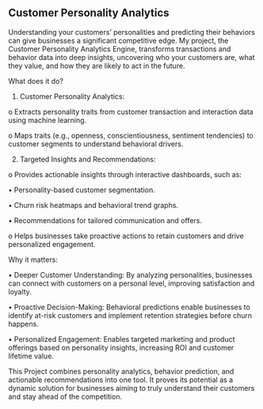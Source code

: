
## Customer Personality Analytics

Understanding your customers’ personalities and predicting their behaviors can give businesses a significant competitive edge. My project, the Customer Personality Analytics Engine, transforms transactions and behavior data into deep insights, uncovering who your customers are, what they value, and how they are likely to act in the future.

What does it do? 
1. Customer Personality Analytics:

o Extracts personality traits from customer transaction and interaction data 
using machine learning. 

o Maps traits (e.g., openness, conscientiousness, sentiment tendencies) to 
customer segments to understand behavioral drivers. 

2. Targeted Insights and Recommendations: 
 
o Provides actionable insights through interactive dashboards, such as: 
    
 • Personality-based customer segmentation. 
    
 • Churn risk heatmaps and behavioral trend graphs. 
    
 • Recommendations for tailored communication and offers. 

o Helps businesses take proactive actions to retain customers and drive 
personalized engagement. 

Why it matters: 

• Deeper Customer Understanding: By analyzing personalities, businesses can 
connect with customers on a personal level, improving satisfaction and loyalty. 

• Proactive Decision-Making: Behavioral predictions enable businesses to identify 
at-risk customers and implement retention strategies before churn happens. 

• Personalized Engagement: Enables targeted marketing and product offerings 
based on personality insights, increasing ROI and customer lifetime value. 
 
This Project combines personality analytics, behavior prediction, and actionable 
recommendations into one tool. It proves its potential as a dynamic solution for businesses 
aiming to truly understand their customers and stay ahead of the competition.